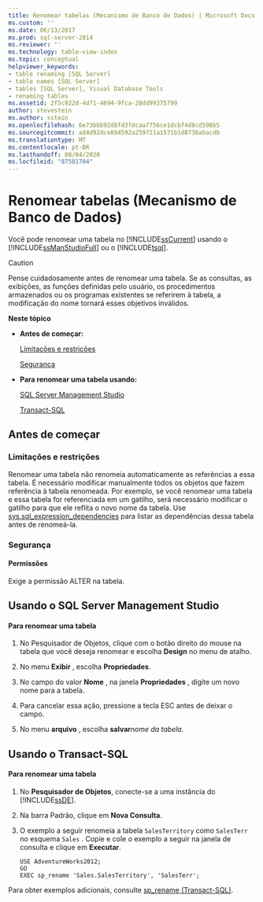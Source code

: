 ```yaml
---
title: Renomear tabelas (Mecanismo de Banco de Dados) | Microsoft Docs
ms.custom: ''
ms.date: 06/13/2017
ms.prod: sql-server-2014
ms.reviewer: ''
ms.technology: table-view-index
ms.topic: conceptual
helpviewer_keywords:
- table renaming [SQL Server]
- table names [SQL Server]
- tables [SQL Server], Visual Database Tools
- renaming tables
ms.assetid: 2f5c922d-4d71-4694-9fca-28dd99375799
author: stevestein
ms.author: sstein
ms.openlocfilehash: 6e73bbb92d8fd3fdcaa7756ce1dcb74d8cd598b5
ms.sourcegitcommit: ad4d92dce894592a259721a1571b1d8736abacdb
ms.translationtype: MT
ms.contentlocale: pt-BR
ms.lasthandoff: 08/04/2020
ms.locfileid: "87581704"
---
```

# <a name="rename-tables-database-engine"></a>Renomear tabelas (Mecanismo de Banco de Dados)
  Você pode renomear uma tabela no [!INCLUDE[ssCurrent](../../includes/sscurrent-md.md)] usando o [!INCLUDE[ssManStudioFull](../../includes/ssmanstudiofull-md.md)] ou o [!INCLUDE[tsql](../../includes/tsql-md.md)].  
  
> [!CAUTION]  
>  Pense cuidadosamente antes de renomear uma tabela. Se as consultas, as exibições, as funções definidas pelo usuário, os procedimentos armazenados ou os programas existentes se referirem à tabela, a modificação do nome tornará esses objetivos inválidos.  
  
 **Neste tópico**  
  
-   **Antes de começar:**  
  
     [Limitações e restrições](#Restrictions)  
  
     [Segurança](#Security)  
  
-   **Para renomear uma tabela usando:**  
  
     [SQL Server Management Studio](#SSMSProcedure)  
  
     [Transact-SQL](#TsqlProcedure)  
  
##  <a name="before-you-begin"></a><a name="BeforeYouBegin"></a> Antes de começar  
  
###  <a name="limitations-and-restrictions"></a><a name="Restrictions"></a> Limitações e restrições  
 Renomear uma tabela não renomeia automaticamente as referências a essa tabela. É necessário modificar manualmente todos os objetos que fazem referência à tabela renomeada. Por exemplo, se você renomear uma tabela e essa tabela for referenciada em um gatilho, será necessário modificar o gatilho para que ele reflita o novo nome da tabela. Use [sys.sql_expression_dependencies](/sql/relational-databases/system-catalog-views/sys-sql-expression-dependencies-transact-sql) para listar as dependências dessa tabela antes de renomeá-la.  
  
###  <a name="security"></a><a name="Security"></a> Segurança  
  
####  <a name="permissions"></a><a name="Permissions"></a> Permissões  
 Exige a permissão ALTER na tabela.  
  
##  <a name="using-sql-server-management-studio"></a><a name="SSMSProcedure"></a> Usando o SQL Server Management Studio  
  
#### <a name="to-rename-a-table"></a>Para renomear uma tabela  
  
1.  No Pesquisador de Objetos, clique com o botão direito do mouse na tabela que você deseja renomear e escolha **Design** no menu de atalho.  
  
2.  No menu **Exibir** , escolha **Propriedades**.  
  
3.  No campo do valor **Nome** , na janela **Propriedades** , digite um novo nome para a tabela.  
  
4.  Para cancelar essa ação, pressione a tecla ESC antes de deixar o campo.  
  
5.  No menu **arquivo** , escolha **salvar**_nome da tabela_.  
  
##  <a name="using-transact-sql"></a><a name="TsqlProcedure"></a> Usando o Transact-SQL  
  
#### <a name="to-rename-a-table"></a>Para renomear uma tabela  
  
1.  No **Pesquisador de Objetos**, conecte-se a uma instância do [!INCLUDE[ssDE](../../includes/ssde-md.md)].  
  
2.  Na barra Padrão, clique em **Nova Consulta**.  
  
3.  O exemplo a seguir renomeia a tabela `SalesTerritory` como `SalesTerr` no esquema `Sales` . Copie e cole o exemplo a seguir na janela de consulta e clique em **Executar**.  
  
    ```  
    USE AdventureWorks2012;   
    GO  
    EXEC sp_rename 'Sales.SalesTerritory', 'SalesTerr';  
    ```  
  
 Para obter exemplos adicionais, consulte [sp_rename &#40;Transact-SQL&#41;](/sql/relational-databases/system-stored-procedures/sp-rename-transact-sql).  
  
  

